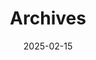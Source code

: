 ---
title: "Archives"
date: 2025-02-15
layout: "archives"
slug: "archives"
menu:
    main:
        weight: 2
        params: 
            icon: archives
---